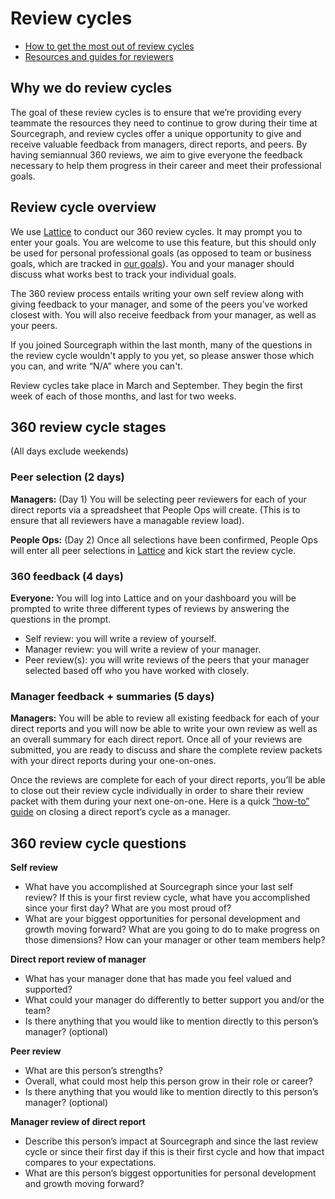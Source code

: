 # Review cycles

* [How to get the most out of review cycles](tips.md)
* [Resources and guides for reviewers](resources.md)

## Why we do review cycles

The goal of these review cycles is to ensure that we’re providing every teammate the resources they need to continue to grow during their time at Sourcegraph, and review cycles offer a unique opportunity to give and receive valuable feedback from managers, direct reports, and peers. By having semiannual 360 reviews, we aim to give everyone the feedback necessary to help them progress in their career and meet their professional goals.

## Review cycle overview

We use [Lattice](https://lattice.com/) to conduct our 360 review cycles. It may prompt you to enter your goals. You are welcome to use this feature, but this should only be used for personal professional goals (as opposed to team or business goals, which are tracked in [our goals](../../../company/goals/index.md)). You and your manager should discuss what works best to track your individual goals.

The 360 review process entails writing your own self review along with giving feedback to your manager, and some of the peers you’ve worked closest with. You will also receive feedback from your manager, as well as your peers.

If you joined Sourcegraph within the last month, many of the questions in the review cycle wouldn't apply to you yet, so please answer those which you can, and write “N/A” where you can't.

Review cycles take place in March and September. They begin the first week of each of those months, and last for two weeks.

## 360 review cycle stages 
(All days exclude weekends)

### Peer selection (2 days)

**Managers:** (Day 1) You will be selecting peer reviewers for each of your direct reports via a spreadsheet that People Ops will create. (This is to ensure that all reviewers have a managable review load).

**People Ops:** (Day 2) Once all selections have been confirmed, People Ops will enter all peer selections in [Lattice](https://sourcegraph.latticehq.com/) and kick start the review cycle.

### 360 feedback (4 days)

**Everyone:** You will log into Lattice and on your dashboard you will be prompted to write three different types of reviews by answering the questions in the prompt.

- Self review: you will write a review of yourself.
- Manager review: you will write a review of your manager.
- Peer review(s): you will write reviews of the peers that your manager selected based off who you have worked with closely.

### Manager feedback + summaries (5 days)

**Managers:** You will be able to review all existing feedback for each of your direct reports and you will now be able to write your own review as well as an overall summary for each direct report. Once all of your reviews are submitted, you are ready to discuss and share the complete review packets with your direct reports during your one-on-ones.

Once the reviews are complete for each of your direct reports, you’ll be able to close out their review cycle individually in order to share their review packet with them during your next one-on-one. Here is a quick [“how-to” guide](https://help.lattice.com/hc/en-us/articles/360060566434-Ending-a-Direct-Report-s-Review-Cycle-as-a-Manager) on closing a direct report’s cycle as a manager.

## 360 review cycle questions

**Self review**

- What have you accomplished at Sourcegraph since your last self review? If this is your first review cycle, what have you accomplished since your first day? What are you most proud of?
- What are your biggest opportunities for personal development and growth moving forward? What are you going to do to make progress on those dimensions? How can your manager or other team members help?

**Direct report review of manager**

- What has your manager done that has made you feel valued and supported?
- What could your manager do differently to better support you and/or the team?
- Is there anything that you would like to mention directly to this person’s manager? (optional)

**Peer review**

- What are this person’s strengths?
- Overall, what could most help this person grow in their role or career?
- Is there anything that you would like to mention directly to this person’s manager? (optional)

**Manager review of direct report**

- Describe this person’s impact at Sourcegraph and since the last review cycle or since their first day if this is their first cycle and how that impact compares to your expectations.
- What are this person’s biggest opportunities for personal development and growth moving forward?
